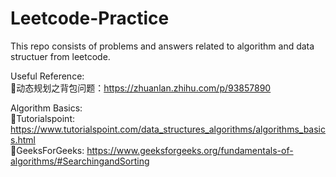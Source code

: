 # Leetcode-Practice

This repo consists of problems and answers related to algorithm and data structuer from leetcode. 

Useful Reference: \
💙动态规划之背包问题：https://zhuanlan.zhihu.com/p/93857890

Algorithm Basics: \
🧡Tutorialspoint: https://www.tutorialspoint.com/data_structures_algorithms/algorithms_basics.html \
🧡GeeksForGeeks: https://www.geeksforgeeks.org/fundamentals-of-algorithms/#SearchingandSorting 

